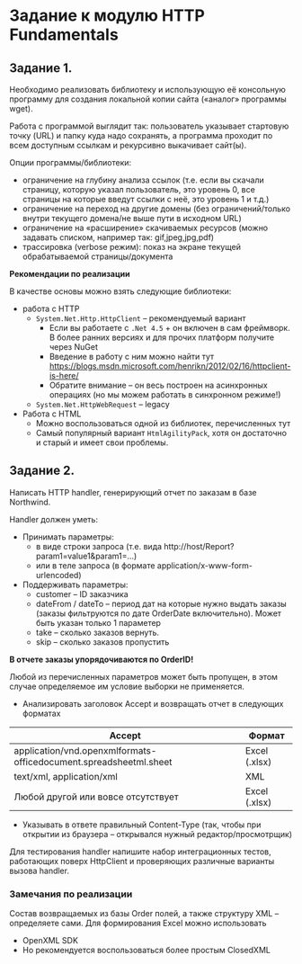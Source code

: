 # Задание к модулю HTTP Fundamentals

## Задание 1.

Необходимо реализовать библиотеку и использующую её консольную программу для создания локальной копии сайта («аналог» программы wget).

Работа с программой выглядит так: пользователь указывает стартовую точку (URL) и папку куда надо сохранять, а программа проходит по всем доступным ссылкам и рекурсивно выкачивает сайт(ы).

Опции программы/библиотеки:
   - ограничение на глубину анализа ссылок (т.е. если вы скачали страницу, которую указал пользователь, это уровень 0, все страницы на которые введут ссылки с неё, это уровень 1 и т.д.) 
   - ограничение на переход на другие домены (без ограничений/только внутри текущего домена/не выше пути в исходном URL)
   - ограничение на «расширение» скачиваемых ресурсов (можно задавать списком, например так: gif,jpeg,jpg,pdf)
   - трассировка (verbose режим): показ на экране текущей обрабатываемой страницы/документа

__Рекомендации по реализации__

В качестве основы можно взять следующие библиотеки:
   - работа с HTTP
      - `System.Net.Http.HttpClient` – рекомендуемый вариант
         - Если вы работаете с `.Net 4.5` + он включен в сам фреймворк. В более ранних версиях и для прочих платформ получите через NuGet
         - Введение в работу с ним можно найти тут https://blogs.msdn.microsoft.com/henrikn/2012/02/16/httpclient-is-here/ 
         - Обратите внимание – он весь построен на асинхронных операциях (но мы можем работать в синхронном режиме!)
      - `System.Net.HttpWebRequest` – legacy 
   - Работа с HTML
      - Можно воспользоваться одной из библиотек, перечисленных тут
      - Самый популярный вариант `HtmlAgilityPack`, хотя он достаточно и старый и имеет свои проблемы.

## Задание 2.
 
Написать HTTP handler, генерирующий отчет по заказам в базе Northwind.

Handler должен уметь:

   -	Принимать параметры:
         -	в виде строки запроса (т.е. вида http://host/Report?param1=value1&param1=...)
         -	или в теле запроса (в формате application/x-www-form-urlencoded)
   -	Поддерживать параметры:
         -	customer – ID заказчика 
         - dateFrom / dateTo – период дат на которые нужно выдать заказы (заказы фильтруются по дате OrderDate включительно). Может быть указан только 1 параметер
         -	take – сколько заказов вернуть.
         -	skip – сколько заказов пропустить

__В отчете заказы упорядочиваются по OrderID!__

Любой из перечисленных параметров может быть пропущен, в этом случае определяемое им условие выборки не применяется.

   -	Анализировать заголовок Accept и возвращать отчет в следующих форматах

Accept | Формат |
--- | --- |
application/vnd.openxmlformats-officedocument.spreadsheetml.sheet	| Excel (.xlsx) |
text/xml, application/xml	| XML |
Любой другой или вовсе отсутствует |	Excel (.xlsx) |

   -	Указывать в ответе правильный Content-Type (так, чтобы при открытии из браузера – открывался нужный редактор/просмотрщик)

Для тестирования handler напишите набор интеграционных тестов, работающих поверх HttpClient и проверяющих различные варианты вызова handler.

### Замечания по реализации

Состав возвращаемых из базы Order полей, а также структуру XML – определяете сами. 
Для формирования Excel можно использовать
   -	OpenXML SDK
   -	Но рекомендуется воспользоваться более простым ClosedXML
